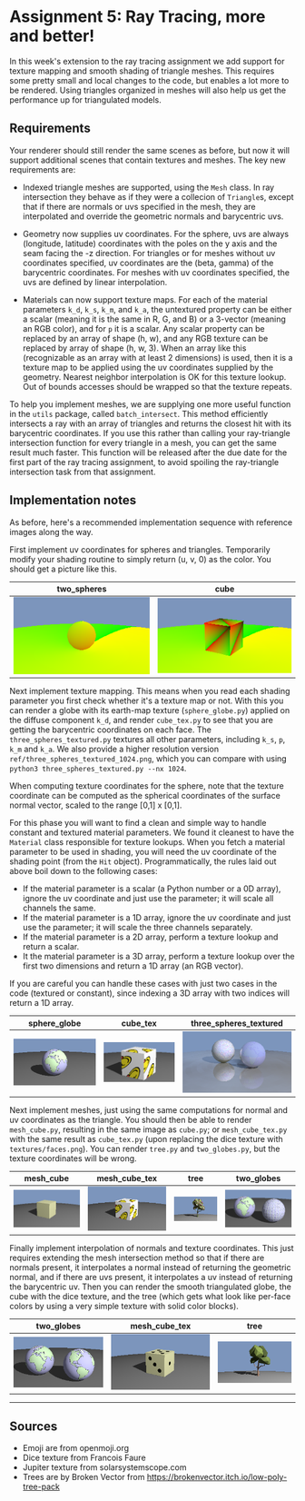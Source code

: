 # Assignment 5: Ray Tracing, more and better!

In this week's extension to the ray tracing assignment we add support for texture mapping and smooth shading of triangle meshes.  This requires some pretty small and local changes to the code, but enables a lot more to be rendered.  Using triangles organized in meshes will also help us get the performance up for triangulated models.

## Requirements 

Your renderer should still render the same scenes as before, but now it will support additional scenes that contain textures and meshes.  The key new requirements are:

* Indexed triangle meshes are supported, using the `Mesh` class.  In ray intersection they behave as if they were a collecion of `Triangle`s, except that if there are normals or uvs specified in the mesh, they are interpolated and override the geometric normals and barycentric uvs.

* Geometry now supplies uv coordinates.  For the sphere, uvs are always (longitude, latitude) coordinates with the poles on the y axis and the seam facing the -z direction.  For triangles or for meshes without uv coordinates specified, uv coordinates are the (beta, gamma) of the barycentric coordinates.  For meshes with uv coordinates specified, the uvs are defined by linear interpolation.

* Materials can now support texture maps.  For each of the material parameters `k_d`, `k_s`, `k_m`, and `k_a`, the untextured property can be either a scalar (meaning it is the same in R, G, and B) or a 3-vector (meaning an RGB color), and for `p` it is a scalar.  Any scalar property can be replaced by an array of shape (h, w), and any RGB texture can be replaced by array of shape (h, w, 3).  When an array like this (recognizable as an array with at least 2 dimensions) is used, then it is a texture map to be applied using the uv coordinates supplied by the geometry.  Nearest neighbor interpolation is OK for this texture lookup.  Out of bounds accesses should be wrapped so that the texture repeats.

To help you implement meshes, we are supplying one more useful function in the `utils` package, called `batch_intersect`.  This method efficiently intersects a ray with an array of triangles and returns the closest hit with its barycentric coordinates.  If you use this rather than calling your ray-triangle intersection function for every triangle in a mesh, you can get the same result much faster.  This function will be released after the due date for the first part of the ray tracing assignment, to avoid spoiling the ray-triangle intersection task from that assignment.

## Implementation notes

As before, here's a recommended implementation sequence with reference images along the way.

First implement uv coordinates for spheres and triangles.  Temporarily modify your shading routine to simply return (u, v, 0) as the color.  You should get a picture like this.

| two_spheres | cube    |
| -----------  | ----------- |
| ![image](ref/two_spheres_uv.png)| ![image](ref/cube_uv.png) |

Next implement texture mapping.  This means when you read each shading parameter you first check whether it's a texture map or not.  With this you can render a globe with its earth-map texture (`sphere_globe.py`) applied on the diffuse component `k_d`, and render `cube_tex.py` to see that you are getting the barycentric coordinates on each face. The `three_spheres_textured.py` textures all other parameters, including `k_s`, `p`, `k_m` and `k_a`. We also provide a higher resolution version `ref/three_spheres_textured_1024.png`, which you can compare with using `python3 three_spheres_textured.py --nx 1024`.

When computing texture coordinates for the sphere, note that the texture coordinate can be computed as the spherical coordinates of the surface normal vector, scaled to the range [0,1] x [0,1].

For this phase you will want to find a clean and simple way to handle constant and textured material parameters.  We found it cleanest to have the `Material` class responsible for texture lookups.  When you fetch a material parameter to be used in shading, you will need the uv coordinate of the shading point (from the `Hit` object).  Programmatically, the rules laid out above boil down to the following cases:

* If the material parameter is a scalar (a Python number or a 0D array), ignore the uv coordinate and just use the parameter; it will scale all channels the same.
* If the material parameter is a 1D array, ignore the uv coordinate and just use the parameter; it will scale the three channels separately.
* If the material parameter is a 2D array, perform a texture lookup and return a scalar.
* It the material parameter is a 3D array, perform a texture lookup over the first two dimensions and return a 1D array (an RGB vector).

If you are careful you can handle these cases with just two cases in the code (textured or constant), since indexing a 3D array with two indices will return a 1D array.

| sphere_globe | cube_tex    | three_spheres_textured |
| -----------  | ----------- | ----------- |
| ![image](ref/sphere_globe.png)| ![image](ref/cube_tex.png) | ![image](ref/three_spheres_textured.png) |

Next implement meshes, just using the same computations for normal and uv coordinates as the triangle.  You should then be able to render `mesh_cube.py`, resulting in the same image as `cube.py`; or `mesh_cube_tex.py` with the same result as `cube_tex.py` (upon replacing the dice texture with `textures/faces.png`).
You can render `tree.py` and `two_globes.py`, but the texture coordinates will be wrong.

| mesh_cube | mesh_cube_tex    | tree | two_globes |
| -----------  | ----------- | -----------  | ----------- |
| ![image](ref/mesh_cube.png)| ![image](ref/mesh_cube_tex_step3.png) | ![image](ref/tree_step3.png) | ![image](ref/two_globes_step3.png) |

Finally implement interpolation of normals and texture coordinates.  This just requires extending the mesh intersection method so that if there are normals present, it interpolates a normal instead of returning the geometric normal, and if there are uvs present, it interpolates a uv instead of returning the barycentric uv.  Then you can render the smooth triangulated globe, the cube with the dice texture, and the tree (which gets what look like per-face colors by using a very simple texture with solid color blocks).

| two_globes | mesh_cube_tex    | tree |
| -----------  | ----------- | -----------  |
| ![image](ref/two_globes.png)| ![image](ref/mesh_cube_tex.png) | ![image](ref/tree.png) |

---

## Sources

* Emoji are from openmoji.org
* Dice texture from Francois Faure
* Jupiter texture from solarsystemscope.com
* Trees are by Broken Vector from https://brokenvector.itch.io/low-poly-tree-pack

